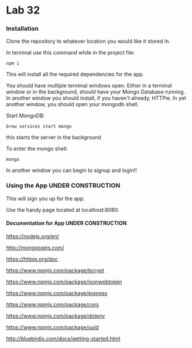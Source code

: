 # Lab 32




### Installation
Clone the repository to whatever location you would like it stored in.

In terminal use this command while in the project file:

 `npm i`

This will install all the required dependencies for the app.

You should have multiple terminal windows open. Either in a terminal window or in the background, should have your Mongo Database running. In another window you should install, if you haven't already, HTTPie. In yet another window, you should open your mongodb shell.

Start MongoDB:

`brew services start mongo`

this starts the server in the background

To enter the mongo shell:

`mongo`

In another window you can begin to signup and login!!

### Using the App UNDER CONSTRUCTION
This will sign you up for the app.

Use the handy page located at localhost:8080. 


#### Documentation for App UNDER CONSTRUCTION
https://nodejs.org/en/

http://mongoosejs.com/

https://httpie.org/doc

https://www.npmjs.com/package/bcrypt

https://www.npmjs.com/package/jsonwebtoken

https://www.npmjs.com/package/express

https://www.npmjs.com/package/cors

https://www.npmjs.com/package/dotenv

https://www.npmjs.com/package/uuid

http://bluebirdjs.com/docs/getting-started.html
